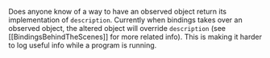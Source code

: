 Does anyone know of a way to have an observed object return its implementation of <code>description</code>. Currently when bindings takes over an observed object, the altered object will override <code>description</code> (see [[BindingsBehindTheScenes]] for more related info). This is making it harder to log useful info while a program is running.